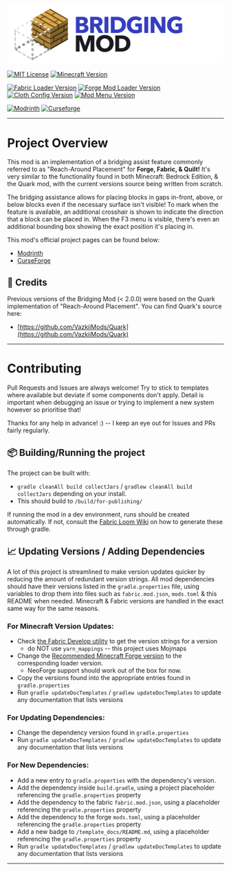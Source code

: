 [![](./media/banner.png)](https://github.com/CloudG360/BridgingMod)

[![MIT License](https://img.shields.io/badge/License-MIT-orange?style=flat-square)](https://github.com/CloudG360/BridgingMod/blob/latest/LICENSE.md)
[![Minecraft Version](https://img.shields.io/badge/Minecraft-v1.20.1-blue?style=flat-square)](https://www.minecraft.net/en-us)

[![Fabric Loader Version](https://img.shields.io/badge/Fabric_Loader-v0.14.21-AA8554?style=flat-square)](https://fabricmc.net/use/installer/)
[![Forge Mod Loader Version](https://img.shields.io/badge/Forge-v1.20.1_47.1.37-CC1602?style=flat-square)](https://neoforged.net/)
[![Cloth Config Version](https://img.shields.io/badge/Cloth_Config-v11.0.99-pink?style=flat-square)](https://modrinth.com/mod/cloth-config)
[![Mod Menu Version](https://img.shields.io/badge/Mod_Menu-v7.1.0-indigo?style=flat-square)](https://modrinth.com/mod/modmenu)


[![Modrinth](https://img.shields.io/modrinth/dt/lO3s8hjs?logo=modrinth&style=flat-square)](https://modrinth.com/mod/bridging-mod)
[![Curseforge](https://cf.way2muchnoise.eu/short_bridging-mod.svg?badge_style=flat)](https://www.curseforge.com/minecraft/mc-mods/bridging-mod)

---

# Project Overview

This mod is an implementation of a bridging assist feature commonly referred to as "Reach-Around Placement" for **Forge,
Fabric, & Quilt!** It's very similar to the functionality found in both Minecraft: Bedrock Edition, & the Quark mod, 
with the current versions source being written from scratch.

The bridging assistance allows for placing blocks in gaps in-front, above, or below blocks even if the necessary surface
isn't visible! To mark when the feature is available, an additional crosshair is shown to indicate the direction
that a block can be placed in. When the F3 menu is visible, there's even an additional bounding box showing the exact
position it's placing in.

This mod's official project pages can be found below:

- [Modrinth](https://modrinth.com/mod/bridging-mod)
- [CurseForge](https://www.curseforge.com/minecraft/mc-mods/bridging-mod)


## 📜 Credits

Previous versions of the Bridging Mod (< 2.0.0) were based on the Quark implementation of "Reach-Around Placement". 
You can find Quark's source here:

- [https://github.com/VazkiiMods/Quark](https://github.com/VazkiiMods/Quark)

--- 


# Contributing

Pull Requests and Issues are always welcome! Try to stick to templates where available but deviate if some components
don't apply. Detail is important when debugging an issue or trying to implement a new system however so prioritise
that!

Thanks for any help in advance! :)  -- I keep an eye out for Issues and PRs fairly regularly.


## 📦 Building/Running the project

The project can be built with:

- `gradle cleanAll build collectJars` / `gradlew cleanAll build collectJars` depending on your install.
- This should build to `/build/for-publishing/`

If running the mod in a dev environment, runs should be created automatically. If not, consult the 
[Fabric Loom Wiki](https://fabricmc.net/wiki/documentation:fabric_loom) on how to generate these through gradle.


## 📈 Updating Versions / Adding Dependencies

A lot of this project is streamlined to make version updates quicker by reducing the amount of redundant version
strings. All mod dependencies should have their versions listed in the `gradle.properties` file, using variables
to drop them into files such as `fabric.mod.json`, `mods.toml` & this README when needed. Minecraft & Fabric versions 
are handled in the exact same way for the same reasons.


### For Minecraft Version Updates:

- Check [the Fabric Develop utility](https://fabricmc.net/develop/) to get the version strings for a version
  - do NOT use `yarn_mappings` -- this project uses Mojmaps
- Change the [Recommended Minecraft Forge version](https://files.minecraftforge.net/net/minecraftforge/forge/) to the
  corresponding loader version.
  - NeoForge support should work out of the box for now.
- Copy the versions found into the appropriate entries found in `gradle.properties`
- Run `gradle updateDocTemplates` / `gradlew updateDocTemplates` to update any documentation that lists versions


### For Updating Dependencies:

- Change the dependency version found in `gradle.properties`
- Run `gradle updateDocTemplates` / `gradlew updateDocTemplates` to update any documentation that lists versions


### For New Dependencies:

- Add a new entry to `gradle.properties` with the dependency's version.
- Add the dependency inside `build.gradle`, using a project placeholder referencing the `gradle.properties` property
- Add the dependency to the fabric `fabric.mod.json`, using a placeholder referencing the `gradle.properties` property
- Add the dependency to the forge `mods.toml`, using a placeholder referencing the `gradle.properties` property
- Add a new badge to `/template_docs/README.md`, using a placeholder referencing the `gradle.properties` property
- Run `gradle updateDocTemplates` / `gradlew updateDocTemplates` to update any documentation that lists versions

---